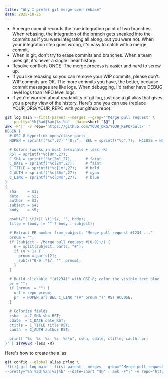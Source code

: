 ```yaml
---
title: "Why I prefer git merge over rebase"
date: 2025-10-26
---
```


- A merge commit records the true integration point of two branches. When rebasing, the integration of the branch gets sneaked into the commits as if you were integrating all along, but you were not. When your integration step goes wrong, it's easy to catch with a merge commit.
- When in git, don't try to erase commits and branches. When a team uses git, it's never a single linear history.
- Resolve conflicts ONCE. The merge process is easier and hard to screw up.
- If you like rebasing so you can remove your WIP commits, please don't. WIP commits are OK. The more commits you have, the better, because commit messages are like logs. When debugging, I'd rather have DEBUG level logs than INFO level logs.
- If you're worried about readability of git log, just use a git alias that gives you a pretty view of the history. Here's one you can use (replace YOUR_ORG/YOUR_REPO with your github repo):

```bash
git log main --first-parent --merges --grep='^Merge pull request' \
  --pretty='%h|%ad|%an|%s|%b' --date=short "$@" |
awk -F'|' -v repo='https://github.com/YOUR_ORG/YOUR_REPO/pull/' '
BEGIN {
  # OSC 8 hyperlink open/close parts
  HOPEN = sprintf("%c",27) "]8;;";  BEL = sprintf("%c",7);  HCLOSE = HOPEN BEL;

  # Colors (works in most terminals + less -R)
  RST = sprintf("%c[0m",27);
  C_SHA = sprintf("%c[2m",27);      # faint
  C_DATE = sprintf("%c[2m",27);     # faint
  C_TITLE = sprintf("%c[1m",27);    # bold
  C_AUTH = sprintf("%c[36m",27);    # cyan
  C_LINK = sprintf("%c[34m",27);    # blue
}
{
  sha     = $1;
  date    = $2;
  author  = $3;
  subject = $4;
  body    = $5;

  gsub(/^[ \t]+|[ \t]+$/, "", body);
  title = (body != "" ? body : subject);

  # Extract PR number from subject: "Merge pull request #1234 ..."
  prnum = "";
  if (subject ~ /Merge pull request #[0-9]+/) {
    n = split(subject, parts, "#");
    if (n > 1) {
      prnum = parts[2];
      sub(/[^0-9].*$/, "", prnum);
    }
  }

  # Build clickable "(#1234)" with OSC-8; color the visible text blue
  pr = "";
  if (prnum != "") {
    url = repo prnum;
    pr  = HOPEN url BEL C_LINK "(#" prnum ")" RST HCLOSE;
  }

  # Colorize fields
  csha   = C_SHA sha RST;
  cdate  = C_DATE date RST;
  ctitle = C_TITLE title RST;
  cauth  = C_AUTH author RST;

  printf "%s  %s  %s  %s  %s\n", csha, cdate, ctitle, cauth, pr;
}' | ${PAGER:-less -R}

```

Here's how to create the alias:

```bash
git config --global alias.prlog \
'!f(){ git log main --first-parent --merges --grep="^Merge pull request" \
--pretty="%h|%ad|%an|%s|%b" --date=short "$@" | awk -F"|" -v repo="https://github.com/YOUR_ORG/YOUR_REPO/pull/" '"'"'BEGIN{HOPEN=sprintf("%c",27)"]8;;";BEL=sprintf("%c",7);HCLOSE=HOPEN BEL;RST=sprintf("%c[0m",27);C_SHA=sprintf("%c[2m",27);C_DATE=sprintf("%c[2m",27);C_TITLE=sprintf("%c[1m",27);C_AUTH=sprintf("%c[33m",27);C_LINK=sprintf("%c[34m",27);} {sha=$1;date=$2;author=$3;subject=$4;body=$5;gsub(/^[ \t]+|[ \t]+$/,"",body);title=(body!=""?body:subject);prnum="";if(subject~/Merge pull request #[0-9]+/){n=split(subject,parts,"#");if(n>1){prnum=parts[2];sub(/[^0-9].*$/,"",prnum);}}pr="";if(prnum!=""){url=repo prnum;pr=HOPEN url BEL C_LINK"(#"prnum")"RST HCLOSE;}csha=C_SHA sha RST;cdate=C_DATE date RST;ctitle=C_TITLE title RST;cauth=C_AUTH author RST;printf "%s  %s  %s  %s  %s\n",csha,cdate,ctitle,cauth,pr;}'"'"' | ${PAGER:-less -R}; }; f'

```
